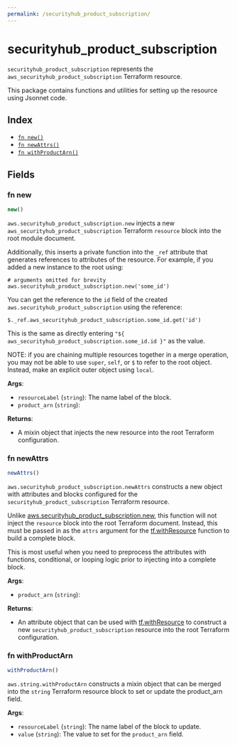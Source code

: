 ```yaml
---
permalink: /securityhub_product_subscription/
---
```


# securityhub_product_subscription

`securityhub_product_subscription` represents the `aws_securityhub_product_subscription` Terraform resource.



This package contains functions and utilities for setting up the resource using Jsonnet code.


## Index

* [`fn new()`](#fn-new)
* [`fn newAttrs()`](#fn-newattrs)
* [`fn withProductArn()`](#fn-withproductarn)

## Fields

### fn new

```ts
new()
```


`aws.securityhub_product_subscription.new` injects a new `aws_securityhub_product_subscription` Terraform `resource`
block into the root module document.

Additionally, this inserts a private function into the `_ref` attribute that generates references to attributes of the
resource. For example, if you added a new instance to the root using:

    # arguments omitted for brevity
    aws.securityhub_product_subscription.new('some_id')

You can get the reference to the `id` field of the created `aws.securityhub_product_subscription` using the reference:

    $._ref.aws_securityhub_product_subscription.some_id.get('id')

This is the same as directly entering `"${ aws_securityhub_product_subscription.some_id.id }"` as the value.

NOTE: if you are chaining multiple resources together in a merge operation, you may not be able to use `super`, `self`,
or `$` to refer to the root object. Instead, make an explicit outer object using `local`.

**Args**:
  - `resourceLabel` (`string`): The name label of the block.
  - `product_arn` (`string`): 

**Returns**:
- A mixin object that injects the new resource into the root Terraform configuration.


### fn newAttrs

```ts
newAttrs()
```


`aws.securityhub_product_subscription.newAttrs` constructs a new object with attributes and blocks configured for the `securityhub_product_subscription`
Terraform resource.

Unlike [aws.securityhub_product_subscription.new](#fn-securityhubproductsubscriptionnew), this function will not inject the `resource`
block into the root Terraform document. Instead, this must be passed in as the `attrs` argument for the
[tf.withResource](https://github.com/tf-libsonnet/core/tree/main/docs#fn-withresource) function to build a complete block.

This is most useful when you need to preprocess the attributes with functions, conditional, or looping logic prior to
injecting into a complete block.

**Args**:
  - `product_arn` (`string`): 

**Returns**:
  - An attribute object that can be used with [tf.withResource](https://github.com/tf-libsonnet/core/tree/main/docs#fn-withresource) to construct a new `securityhub_product_subscription` resource into the root Terraform configuration.


### fn withProductArn

```ts
withProductArn()
```

`aws.string.withProductArn` constructs a mixin object that can be merged into the `string`
Terraform resource block to set or update the product_arn field.



**Args**:
  - `resourceLabel` (`string`): The name label of the block to update.
  - `value` (`string`): The value to set for the `product_arn` field.

